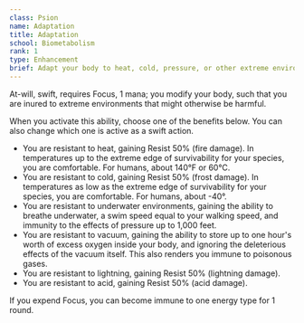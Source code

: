 ```yaml
---
class: Psion
name: Adaptation
title: Adaptation
school: Biometabolism
rank: 1
type: Enhancement
brief: Adapt your body to heat, cold, pressure, or other extreme environments.
---
```


At-will, swift, requires Focus, 1 mana; you modify your body, such that you are inured to extreme environments that might otherwise be harmful.

When you activate this ability, choose one of the benefits below. You can also change which one is active as a swift action.
- You are resistant to heat, gaining Resist 50% (fire damage). In temperatures up to the extreme edge of survivability for your species, you are comfortable. For humans, about 140°F or 60°C.
- You are resistant to cold, gaining Resist 50% (frost damage). In temperatures as low as the extreme edge of survivability for your species, you are comfortable. For humans, about -40°.
- You are resistant to underwater environments, gaining the ability to breathe underwater, a swim speed equal to your walking speed, and immunity to the effects of pressure up to 1,000 feet.
- You are resistant to vacuum, gaining the ability to store up to one hour's worth of excess oxygen inside your body, and ignoring the deleterious effects of the vacuum itself. This also renders you immune to poisonous gases.
- You are resistant to lightning, gaining Resist 50% (lightning damage).
- You are resistant to acid, gaining Resist 50% (acid damage).

If you expend Focus, you can become immune to one energy type for 1 round.